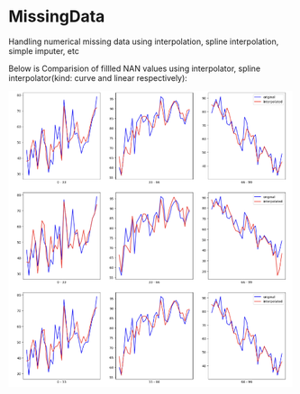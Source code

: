 # MissingData
Handling numerical missing data using interpolation, spline interpolation, simple imputer, etc

Below is Comparision of fillled NAN values using interpolator, spline interpolator(kind: curve and linear respectively):

![Comparision of fillled NAN values using interpolator, spline interpolator(kind: curve and linear respectively)](Filled_Data_Comparision.png)
